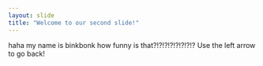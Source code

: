 ```yaml
---
layout: slide
title: "Welcome to our second slide!"
---
```

haha my name is binkbonk how funny is that?!?!?!?!?!?!?!?
Use the left arrow to go back!
